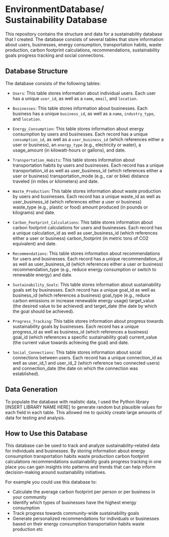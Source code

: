 # EnvironmentDatabase/ Sustainability Database

This repository contains the structure and data for a sustainability database that I created. The database consists of several tables that store information about users, businesses, energy consumption, transportation habits, waste production, carbon footprint calculations, recommendations, sustainability goals progress tracking and social connections.

## Database Structure

The database consists of the following tables:

- `Users`: This table stores information about individual users. Each user has a unique `user_id`, as well as a `name`, `email`, and `location`.

- `Businesses`: This table stores information about businesses. Each business has a unique `business_id`, as well as a `name`, `industry_type`, and `location`.

- `Energy_Consumption`: This table stores information about energy consumption by users and businesses. Each record has a unique `consumption_id`, as well as a `user_business_id` (which references either a user or business), an `energy_type` (e.g., electricity or water), a usage_amount (in kilowatt-hours or gallons), and date.

-  `Transportation_Habits`: This table stores information about transportation habits by users and businesses. Each record has a unique transportation_id as well as user_business_id (which references either a user or business) transportation_mode (e.g., car or bike) distance traveled (in miles or kilometers) and date.

- `Waste_Production`: This table stores information about waste production by users and businesses. Each record has a unique waste_id as well as user_business_id (which references either a user or business) waste_type (e.g., plastic or food) amount produced (in pounds or kilograms) and date.

- `Carbon_Footprint_Calculations`: This table stores information about carbon footprint calculations for users and businesses. Each record has a unique calculation_id as well as user_business_id (which references either a user or business) carbon_footprint (in metric tons of CO2 equivalent) and date.

- `Recommendations`: This table stores information about recommendations for users and businesses. Each record has a unique recommendation_id as well as user_business_id (which references either a user or business) recommendation_type (e.g., reduce energy consumption or switch to renewable energy) and date.

- `Sustainability_Goals`: This table stores information about sustainability goals set by businesses. Each record has a unique goal_id as well as business_id (which references a business) goal_type (e.g., reduce carbon emissions or increase renewable energy usage) target_value (the desired value to be achieved) and target_date (the date by which the goal should be achieved).

- `Progress_Tracking`: This table stores information about progress towards sustainability goals by businesses. Each record has a unique progress_id as well as business_id (which references a business) goal_id (which references a specific sustainability goal) current_value (the current value towards achieving the goal) and date.

- `Social_Connections`: This table stores information about social connections between users. Each record has a unique connection_id as well as user_id_1 and user_id_2 (which reference two connected users) and connection_date (the date on which the connection was established).

## Data Generation

To populate the database with realistic data, I used the Python library [INSERT LIBRARY NAME HERE] to generate random but plausible values for each field in each table. This allowed me to quickly create large amounts of data for testing and analysis.

## How to Use this Database

This database can be used to track and analyze sustainability-related data for individuals and businesses. By storing information about energy consumption transportation habits waste production carbon footprint calculations recommendations sustainability goals progress tracking in one place you can gain insights into patterns and trends that can help inform decision-making around sustainability initiatives.

For example you could use this database to:

- Calculate the average carbon footprint per person or per business in your community
- Identify which types of businesses have the highest energy consumption
- Track progress towards community-wide sustainability goals
- Generate personalized recommendations for individuals or businesses based on their energy consumption transportation habits waste production etc
